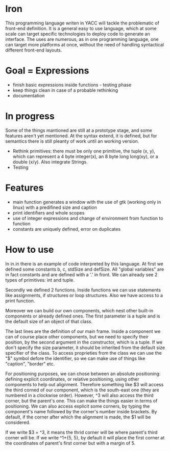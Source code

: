 # Iron

This programming language writen in YACC will tackle the problematic of front-end definition. It is a general easy to use language, which at some scale can target specific technologies to deploy code to generate an interface. The uses are numerous, as in one programming language, one can target more platforms at once, without the need of handling syntactical different front-end layouts. 

  
# Goal = Expressions
  
  - finish basic expressions inside functions  -  testing phase
  - keep things clean in case of a probable rethinking
  - documentation

# In progress

Some of the things mantioned are still at a prototype stage, and some features aren't yet mentioned. At the syntax extend, it is defined, but for semantics there is still pleanty of work until an working version.

  - Rethink primitives: there must be only one primitive, the tuple (x, y), which can represent a 4 byte integer(x), an 8 byte long long(xy), or a 
    double (x/y). Also integrate Strings.
  - Testing

# Features

  - main function generates a window with the use of gtk (working only in linux) with a predifined size and caption
  - print identifiers and whole scopes
  - use of integer expressions and change of environment from function to function
  - constants are uniquely defined, error on duplicates
  
# How to use

In in.in there is an example of code interpreted by this language. At first we defined some constants b, c, stdSize and defSize. All "global variables" are in fact constants and are defined with a '.' in front. We can already see 2 types of primitives: int and tuple.

Secondly we defined 2 functions. Inside functions we can use statements like assignments, if structures or loop structures. Also we have access to a print function.

Moreover we can build our own components, which nest other built-in components or already defined ones. The first parameter is a tuple and is the default size of an object of that class.

The last lines are the definition of our main frame. Inside a component we can of course place other components, but we need to specify their position, by the second argument in the constructor, which is a tuple. If we don't specify the size parameter, it should be inherited from the default size specifier of the class. To access proprieties from the class we can use the "$" symbol defore the identifier, so we can make use of things like "caption", "border" etc.

For positioning purposes, we can chose between an absolute positioning: defining explicit coordinates, or relative positioning, using other components to help out alignment. Therefore something like $3 will access the third corned of our component, which is the south-east one (they are numbered in a clockwise order). However, ^3 will also access the third corner, but the parent's one. This can make the things easier in terms of positioning. We can also access explicit some corners, by typing the component's name followed by the corner's number inside brackets. By default, if the corner after which the alignment is made, the $1 will be considered.

If we write $3 = ^3, it means the thrid corner will be where parent's third corner will be. If we write ^1+{5, 5}, by default it will place the first corner at the coordinates of parent's first corner but with a margin of 5.
